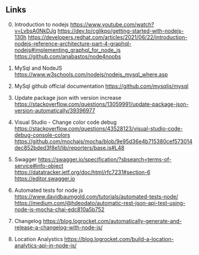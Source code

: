 ## Links

0. Introduction to nodejs
  https://www.youtube.com/watch?v=LvbsA0NkDJg
  https://dev.to/cglikpo/getting-started-with-nodejs-130h
  https://developers.redhat.com/articles/2021/06/22/introduction-nodejs-reference-architecture-part-4-graphql-nodejs#implementing_graphql_for_node_js
  https://github.com/anabastos/node4noobs

1. MySql and NodeJS
  https://www.w3schools.com/nodejs/nodejs_mysql_where.asp

2. MySql github official documentation
  https://github.com/mysqljs/mysql

3. Update package json with version increase
  https://stackoverflow.com/questions/13059991/update-package-json-version-automatically/39396977

4. Visual Studio - Change color code debug
  https://stackoverflow.com/questions/43528123/visual-studio-code-debug-console-colors
  https://github.com/mochajs/mocha/blob/9e95d36e4b715380cef573014dec852bded3f8e1/lib/reporters/base.js#L48

5. Swagger
  https://swagger.io/specification/?sbsearch=terms-of-service#info-object
  https://datatracker.ietf.org/doc/html/rfc7231#section-6
  https://editor.swagger.io

6. Automated tests for node js
  https://www.davidbaumgold.com/tutorials/automated-tests-node/
  https://medium.com/@hdeodato/automatic-rest-json-api-test-using-node-js-mocha-chai-edc810a5b752

7. Changelog
  https://blog.logrocket.com/automatically-generate-and-release-a-changelog-with-node-js/

8. Location Analystics
  https://blog.logrocket.com/build-a-location-analytics-api-in-node-js/
